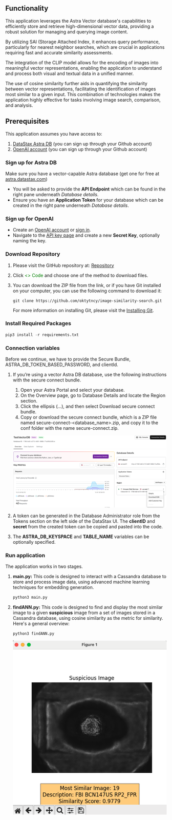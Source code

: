 ## Functionality
This application leverages the Astra Vector database's capabilities to efficiently store and retrieve high-dimensional vector data, providing a robust solution for managing and querying image content. 

By utilizing SAI (Storage Attached Index, it enhances query performance, particularly for nearest neighbor searches, which are crucial in applications requiring fast and accurate similarity assessments. 

The integration of the CLIP model allows for the encoding of images into meaningful vector representations, enabling the application to understand and process both visual and textual data in a unified manner. 

The use of cosine similarity further aids in quantifying the similarity between vector representations, facilitating the identification of images most similar to a given input. 
This combination of technologies makes the application highly effective for tasks involving image search, comparison, and analysis.

## Prerequisites
This application assumes you have access to:
1. [DataStax Astra DB](https://astra.datastax.com) (you can sign up through your Github account)
2. [OpenAI account](https://platform.openai.com/signup) (you can sign up through your Github account)

### Sign up for Astra DB
Make sure you have a vector-capable Astra database (get one for free at [astra.datastax.com](https://astra.datastax.com))
- You will be asked to provide the **API Endpoint** which can be found in the right pane underneath *Database details*.
- Ensure you have an **Application Token** for your database which can be created in the right pane underneath *Database details*.


### Sign up for OpenAI
- Create an [OpenAI account](https://platform.openai.com/signup) or [sign in](https://platform.openai.com/login).
- Navigate to the [API key page](https://platform.openai.com/account/api-keys) and create a new **Secret Key**, optionally naming the key.

### Download Repository

1. Please visit the GitHub repository at: [Repository](https://github.com/oktytncy/build-rag-chatbot/tree/main)

2. Click <span style="color:green"><> Code</span> and choose one of the method to download files.

3. You can download the ZIP file from the link, or if you have Git installed on your computer, you can use the following command to download it:

    ```git
    git clone https://github.com/oktytncy/image-similarity-search.git
    ```

    For more information on installing Git, please visit the [Installing Git](https://git-scm.com/book/en/v2/Getting-Started-Installing-Git).

### Install Required Packages

```python
pip3 install -r requirements.txt
```

### Connection variables
 
Before we continue, we have to provide the Secure Bundle, ASTRA_DB_TOKEN_BASED_PASSWORD, and clientId.

1. If you’re using a vector Astra DB database, use the following instructions with the secure connect bundle.

    1. Open your Astra Portal and select your database.
    2. On the Overview page, go to Database Details and locate the Region section.
    3. Click the ellipsis (…​), and then select Download secure connect bundle.
    4. Copy or download the secure connect bundle, which is a ZIP file named secure-connect-<database_name>.zip, and copy it to the conf folder with the name secure-connect.zip.

    ![1](pcs/1.png)

2. A token can be generated in the Database Administrator role from the Tokens section on the left side of the DataStax UI. The **clientID** and **secret** from the created token can be copied and pasted into the code.

3. The **ASTRA_DB_KEYSPACE** and **TABLE_NAME** variables can be optionally specified.

### Run application

The application works in two stages.

1. **main.py:** This code is designed to interact with a Cassandra database to store and process image data, using advanced machine learning techniques for embedding generation.

    ```python
    python3 main.py
    ```

1. **findANN.py:** This code is designed to find and display the most similar image to a given **suspicious** image from a set of images stored in a Cassandra database, using cosine similarity as the metric for similarity. Here's a general overview:

    ```python
    python3 findANN.py   
    ```

    ![2](pcs/2.png)